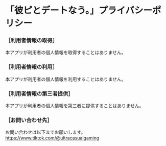 # 「彼ピとデートなう。」プライバシーポリシー
### ［利用者情報の取得］  
本アプリが利用者の個人情報を取得することはありません。  

### ［利用者情報の利用］  
本アプリが利用者の個人情報を利用することはありません。  


### ［利用者情報の第三者提供］  
本アプリが利用者の個人情報を第三者に提供することはありません。  

### ［お問い合わせ先］  
お問い合わせは以下までお願いします。  
https://www.tiktok.com/@ultracasualgaming
